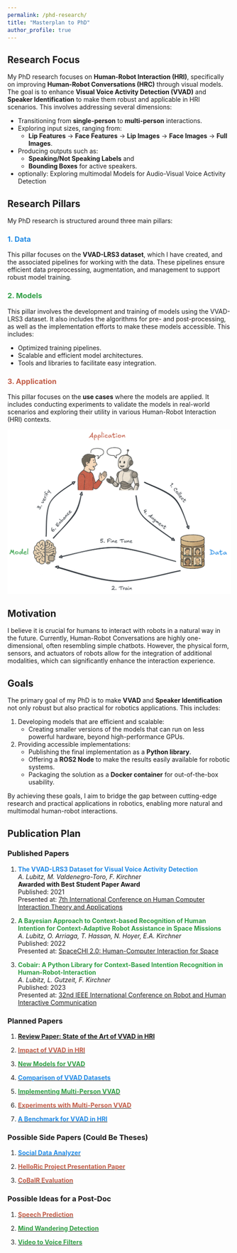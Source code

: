```yaml
---
permalink: /phd-research/
title: "Masterplan to PhD"
author_profile: true
---
```


## Research Focus

My PhD research focuses on **Human-Robot Interaction (HRI)**, specifically on improving **Human-Robot Conversations (HRC)** through visual models. The goal is to enhance **Visual Voice Activity Detection (VVAD)** and **Speaker Identification** to make them robust and applicable in HRI scenarios. This involves addressing several dimensions:

- Transitioning from **single-person** to **multi-person** interactions.
- Exploring input sizes, ranging from:
  - **Lip Features** -> **Face Features** -> **Lip Images** -> **Face Images**  -> **Full Images**.
- Producing outputs such as:
  - **Speaking/Not Speaking Labels** and
  - **Bounding Boxes** for active speakers.
- optionally: Exploring multimodal Models for Audio-Visual Voice Activity Detection

## Research Pillars

My PhD research is structured around three main pillars:

### <span style="color:#228be6;">1. Data</span>
This pillar focuses on the **VVAD-LRS3 dataset**, which I have created, and the associated pipelines for working with the data. These pipelines ensure efficient data preprocessing, augmentation, and management to support robust model training.

### <span style="color:#2f9e44;">2. Models</span>
This pillar involves the development and training of models using the VVAD-LRS3 dataset. It also includes the algorithms for pre- and post-processing, as well as the implementation efforts to make these models accessible. This includes:
- Optimized training pipelines.
- Scalable and efficient model architectures.
- Tools and libraries to facilitate easy integration.

### <span style="color:#c25d48;">3. Application</span>
This pillar focuses on the **use cases** where the models are applied. It includes conducting experiments to validate the models in real-world scenarios and exploring their utility in various Human-Robot Interaction (HRI) contexts.

![Research Process](../images/process.png)

## Motivation

I believe it is crucial for humans to interact with robots in a natural way in the future. Currently, Human-Robot Conversations are highly one-dimensional, often resembling simple chatbots. However, the physical form, sensors, and actuators of robots allow for the integration of additional modalities, which can significantly enhance the interaction experience.

## Goals

The primary goal of my PhD is to make **VVAD** and **Speaker Identification** not only robust but also practical for robotics applications. This includes:

1. Developing models that are efficient and scalable:
   - Creating smaller versions of the models that can run on less powerful hardware, beyond high-performance GPUs.
2. Providing accessible implementations:
   - Publishing the final implementation as a **Python library**.
   - Offering a **ROS2 Node** to make the results easily available for robotic systems.
   - Packaging the solution as a **Docker container** for out-of-the-box usability.

By achieving these goals, I aim to bridge the gap between cutting-edge research and practical applications in robotics, enabling more natural and multimodal human-robot interactions.

## Publication Plan

### Published Papers

1. **<span style="color:#228be6;">The VVAD-LRS3 Dataset for Visual Voice Activity Detection</span>**  
   *A. Lubitz, M. Valdenegro-Toro, F. Kirchner*  
   **Awarded with Best Student Paper Award**  
   Published: 2021  
   Presented at: [7th International Conference on Human Computer Interaction Theory and Applications](https://www.scitepress.org/Papers/2023/116129/116129.pdf)
  

2. **<span style="color:#2f9e44;">A Bayesian Approach to Context-based Recognition of Human Intention for Context-Adaptive Robot Assistance in Space Missions</span>**  
   *A. Lubitz, O. Arriaga, T. Hassan, N. Hoyer, E.A. Kirchner*  
   Published: 2022  
   Presented at: [SpaceCHI 2.0: Human-Computer Interaction for Space](https://www.dfki.de/fileadmin/user_upload/import/12351_lubitz_kimmi_cobabir_2022_-_Adrian_Lubitz.pdf)

3. **<span style="color:#2f9e44;">Cobair: A Python Library for Context-Based Intention Recognition in Human-Robot-Interaction</span>**  
   *A. Lubitz, L. Gutzeit, F. Kirchner*  
   Published: 2023  
   Presented at: [32nd IEEE International Conference on Robot and Human Interactive Communication](https://ieeexplore.ieee.org/stamp/stamp.jsp?arnumber=10309581)

### Planned Papers

1. [**Review Paper: State of the Art of VVAD in HRI**](/review-paper/)

2. [**<span style="color:#c25d48;">Impact of VVAD in HRI</span>**](/impact-of-VVAD/)  


3. [**<span style="color:#2f9e44;">New Models for VVAD</span>**](/new-models/)  

4. [**<span style="color:#228be6;">Comparison of VVAD Datasets</span>**](/data-comparison/)

5. [**<span style="color:#2f9e44;">Implementing Multi-Person VVAD</span>**](/multiperson-VVAD-implementation/)


6. [**<span style="color:#c25d48;">Experiments with Multi-Person VVAD</span>**](/multiperson-VVAD-experiments/)  

7. [**<span style="color:#228be6;">A Benchmark for VVAD in HRI </span>**](/benchmark/)


### Possible Side Papers (Could Be Theses)

1. [**<span style="color:#228be6;">Social Data Analyzer</span>**](/data-analyzer/) 
   

2. [**<span style="color:#c25d48;">HelloRic Project Presentation Paper</span>**](/hello-ric/)


3. [**<span style="color:#c25d48;">CoBaIR Evaluation</span>**](/cobair-eval/)


### Possible Ideas for a Post-Doc

1. [**<span style="color:#c25d48;">Speech Prediction</span>**](/speech-prediction/)
  

2. [**<span style="color:#2f9e44;">Mind Wandering Detection</span>**](/mind-wandering/)

3. [**<span style="color:#2f9e44;">Video to Voice Filters</span>**](/voice-filters/)
